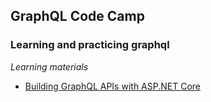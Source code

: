 ## GraphQL Code Camp
### Learning and practicing graphql

*Learning materials*
- [Building GraphQL APIs with ASP.NET Core](https://app.pluralsight.com/library/courses/building-graphql-apis-aspdotnet-core/table-of-contents)